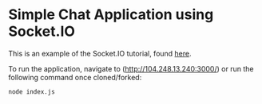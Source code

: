 # Simple Chat Application using Socket.IO

This is an example of the Socket.IO tutorial, found [here](https://socket.io/get-started/chat/#getting-this-example).

To run the application, navigate to (http://104.248.13.240:3000/) or run the following command once cloned/forked:
```
node index.js
```